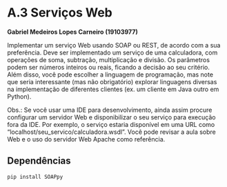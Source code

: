 # A.3 Serviços Web

**Gabriel Medeiros Lopes Carneiro (19103977)**

Implementar um serviço Web usando SOAP ou REST, de acordo com a sua preferência. 
Deve ser implementado um serviço de uma calculadora, com operações de soma, subtração, multiplicação e divisão. 
Os parâmetros podem ser números inteiros ou reais, ficando a decisão ao seu critério.
Além disso, você pode escolher a linguagem de programação, mas note que seria interessante (mas não obrigatório) explorar linguagens diversas na implementação de diferentes clientes (ex. um cliente em Java outro em Python).

Obs.: Se você usar uma IDE para desenvolvimento, ainda assim procure configurar um servidor Web e disponibilizar o seu serviço para execução fora da IDE.
Por exemplo, o serviço estaria disponível em uma URL como “localhost/seu_servico/calculadora.wsdl”.
Você pode revisar a aula sobre Web e o uso do servidor Web Apache como referência.

## Dependências

```shell
pip install SOAPpy
```

